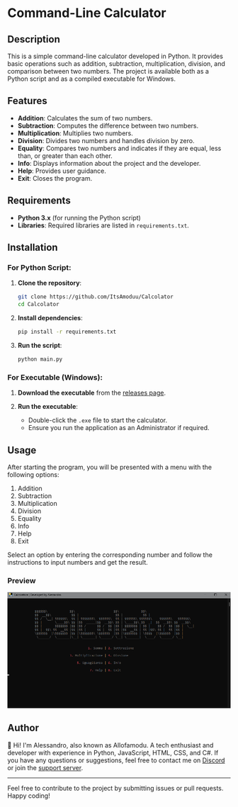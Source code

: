 # Command-Line Calculator

## Description

This is a simple command-line calculator developed in Python. It provides basic operations such as addition, subtraction, multiplication, division, and comparison between two numbers. The project is available both as a Python script and as a compiled executable for Windows.

## Features

- **Addition**: Calculates the sum of two numbers.
- **Subtraction**: Computes the difference between two numbers.
- **Multiplication**: Multiplies two numbers.
- **Division**: Divides two numbers and handles division by zero.
- **Equality**: Compares two numbers and indicates if they are equal, less than, or greater than each other.
- **Info**: Displays information about the project and the developer.
- **Help**: Provides user guidance.
- **Exit**: Closes the program.

## Requirements

- **Python 3.x** (for running the Python script)
- **Libraries**: Required libraries are listed in `requirements.txt`.

## Installation

### For Python Script:

1. **Clone the repository**:
    ```bash
    git clone https://github.com/ItsAmoduu/Calcolator
    cd Calcolator
    ```

2. **Install dependencies**:
    ```bash
    pip install -r requirements.txt
    ```

3. **Run the script**:
    ```bash
    python main.py
    ```

### For Executable (Windows):

1. **Download the executable** from the [releases page](https://github.com/ItsAmoduu/Calcolator/releases).

2. **Run the executable**:
    - Double-click the `.exe` file to start the calculator.
    - Ensure you run the application as an Administrator if required.

## Usage

After starting the program, you will be presented with a menu with the following options:

1. Addition
2. Subtraction
3. Multiplication
4. Division
5. Equality
6. Info
7. Help
8. Exit

Select an option by entering the corresponding number and follow the instructions to input numbers and get the result.

### Preview
![image](https://github.com/ItsAmoduu/Calcolator/blob/main/Screenshot%202024-08-25%20013528.png)

## Author

👋 Hi! I'm Alessandro, also known as Allofamodu. A tech enthusiast and developer with experience in Python, JavaScript, HTML, CSS, and C#. If you have any questions or suggestions, feel free to contact me on [Discord](https://discord.com/users/980503856574259251) or join the [support server](https://discord.gg/MCcgkBgCFr).

---

Feel free to contribute to the project by submitting issues or pull requests. Happy coding!
